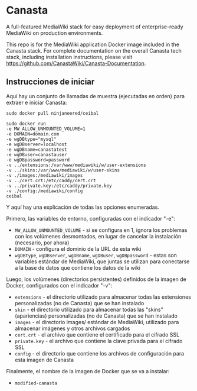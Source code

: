 # Canasta
A full-featured MediaWiki stack for easy deployment of enterprise-ready MediaWiki on production environments.

This repo is for the MediaWiki application Docker image included in the Canasta stack. For complete documentation on the overall Canasta tech stack, including installation instructions, please visit https://github.com/CanastaWiki/Canasta-Documentation.

## Instrucciones de iniciar
Aquí hay un conjunto de llamadas de muestra (ejecutadas en orden) para extraer e iniciar Canasta:
```
sudo docker pull ninjaneered/ceibal
```

```
sudo docker run
-e MW_ALLOW_UNMOUNTED_VOLUME=1
-e DOMAIN=domain.com
-e wgDBtype="mysql"
-e wgDBserver=localhost
-e wgDBname=canastatest
-e wgDBuser=canastauser
-e wgDBpassword=password
-v ../extensions:/var/www/mediawiki/w/user-extensions
-v ../skins:/var/www/mediawiki/w/user-skins
-v ./images:/mediawiki/images
-v ../cert.crt:/etc/caddy/cert.crt
-v ../private.key:/etc/caddy/private.key
-v ./config:/mediawiki/config
ceibal
```

Y aquí hay una explicación de todas las opciones enumeradas.

Primero, las variables de entorno, configuradas con el indicador "-e":
- `MW_ALLOW_UNMOUNTED_VOLUME` - si se configura en 1, ignora los problemas con los volúmenes desmontados, en lugar de cancelar la instalación (necesario, por ahora)
- `DOMAIN` - configura el dominio de la URL de esta wiki
- `wgDBtype`, `wgDBserver`, `wgDBname`, `wgDBuser`, `wgDBpassword` - estas son variables estándar de MediaWiki, que juntas se utilizan para conectarse a la base de datos que contiene los datos de la wiki

Luego, los volúmenes (directorios persistentes) definidos de la imagen de Docker, configurados con el indicador "-v":
- `extensions` - el directorio utilizado para almacenar todas las extensiones personalizadas (no de Canasta) que se han instalado
- `skin` - el directorio utilizado para almacenar todas las "skins" (apariencias) personalizadas (no de Canasta) que se han instalado
- `images` - el directorio images/ estándar de MediaWiki, utilizado para almacenar imágenes y otros archivos cargados
- `cert.crt` - el archivo que contiene el certificado para el cifrado SSL
- `private.key` -  el archivo que contiene la clave privada para el cifrado SSL
- `config` - el directorio que contiene los archivos de configuración para esta imagen de Canasta

Finalmente, el nombre de la imagen de Docker que se va a instalar:
- `modified-canasta`

